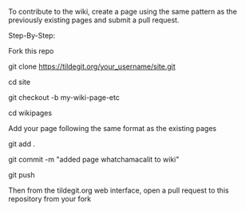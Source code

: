 To contribute to the wiki, create a page using the same pattern as the previously existing pages and submit a pull request.

Step-By-Step:

Fork this repo

git clone https://tildegit.org/your_username/site.git

cd site

git checkout -b my-wiki-page-etc

cd wikipages

Add your page following the same format as the existing pages

git add .

git commit -m "added page whatchamacalit to wiki"

git push

Then from the tildegit.org web interface, open a pull request to this repository from your fork
